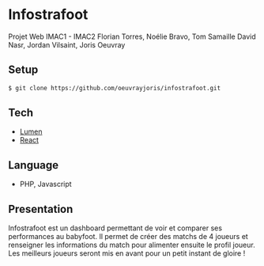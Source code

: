 # Infostrafoot

Projet Web IMAC1 - IMAC2
Florian Torres, Noélie Bravo, Tom Samaille
David Nasr, Jordan Vilsaint, Joris Oeuvray

## Setup

```sh
$ git clone https://github.com/oeuvrayjoris/infostrafoot.git
```

## Tech

* [Lumen](https://lumen.laravel.com)
* [React](https://reactjs.org)

## Language

- PHP, Javascript

## Presentation

Infostrafoot est un dashboard permettant de voir et comparer ses performances au babyfoot.
Il permet de créer des matchs de 4 joueurs et renseigner les informations du match pour alimenter ensuite le profil joueur.
Les meilleurs joueurs seront mis en avant pour un petit instant de gloire !
